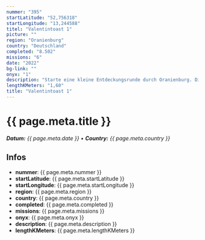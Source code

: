 ```yaml
---
nummer: "395"
startLatitude: "52,756318"
startLongitude: "13,244588"
titel: "Valentintoast 1"
picture: ""
region: "Oranienburg"
country: "Deutschland"
completed: "8.502"
missions: "6"
date: "2022"
bg-link: ""
onyx: "1"
description: "Starte eine kleine Entdeckungsrunde durch Oranienburg. Die Runde startet und endet in der Bernauer Straße."
lengthKMeters: "1,60"
title: "Valentintoast 1"
---
```


# {{ page.meta.title }}
_**Datum:** {{ page.meta.date }} • **Country:** {{ page.meta.country }}_

## Infos
- **nummer**: {{ page.meta.nummer }}
- **startLatitude**: {{ page.meta.startLatitude }}
- **startLongitude**: {{ page.meta.startLongitude }}
- **region**: {{ page.meta.region }}
- **country**: {{ page.meta.country }}
- **completed**: {{ page.meta.completed }}
- **missions**: {{ page.meta.missions }}
- **onyx**: {{ page.meta.onyx }}
- **description**: {{ page.meta.description }}
- **lengthKMeters**: {{ page.meta.lengthKMeters }}

